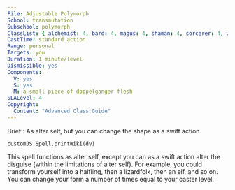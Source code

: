 ```yaml
---
File: Adjustable Polymorph
School: transmutation
Subschool: polymorph
ClassList: { alchemist: 4, bard: 4, magus: 4, shaman: 4, sorcerer: 4, wizard: 4, summoner: 4, unchained summoner: 4, witch: 4, psychic: 4, medium: 4 }
CastTime: standard action
Range: personal
Targets: you
Duration: 1 minute/level
Dismissible: yes
Components:
  V: yes
  S: yes
  M: a small piece of doppelganger flesh
SLALevel: 4
Copyright:
  Content: "Advanced Class Guide"
---
```

Brief:: As alter self, but you can change the shape as a swift action.

```dataviewjs
customJS.Spell.printWiki(dv)
```

This spell functions as alter self, except you can as a swift action alter the disguise (within the limitations of alter self).  For example, you could transform yourself into a halfling, then a lizardfolk, then an elf, and so on. You can change your form a number of times equal to your caster level.
